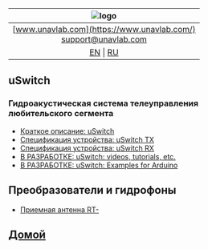 | ![logo](https://ucnl.github.io/documentation/sm_logo.png) |
| :---: |
| [www.unavlab.com](https://www.unavlab.com/) <br/> [support@unavlab.com](mailto:support@unavlab.com) |
| [EN](amature_en.md) \| [RU](amature_ru.md) |


## uSwitch
### Гидроакустическая система телеуправления любительского сегмента 
* [Краткое описание: uSwitch](/documentation/RU/uSwitch/uSwitch_DataBrief_ru.md)
* [Спецификация устройства: uSwitch TX](/documentation/RU/uSwitch/uSwitch_TX_Specification_ru.md)
* [Спецификация устройства: uSwitch RX](/documentation/RU/uSwitch/uSwitch_RX_Specification_ru.md)
* [В РАЗРАБОТКЕ: uSwitch: videos, tutorials, etc.](/documentation/RU/uSwitch/media)
* [В РАЗРАБОТКЕ: uSwitch: Examples for Arduino]()

## Преобразователи и гидрофоны
* [Приемная антенна RT-](/documentation/RU/Transducers/RT_1_d23h03_1_ru.md)


## [Домой](README_RU.md)
